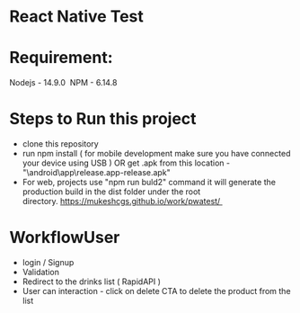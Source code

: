 # React Native Test 

# Requirement: 
Nodejs - 14.9.0 
NPM - 6.14.8 

# Steps to Run this project 
* clone this repository 
* run npm install ( for mobile development make sure you have connected your device using USB ) OR get .apk from this location -"\android\app\release.app-release.apk"  
* For web, projects use "npm run buld2" command it will generate the production build in the dist folder under the root directory. https://mukeshcgs.github.io/work/pwatest/ 

# WorkflowUser 
* login / Signup
* Validation
* Redirect to the drinks list ( RapidAPI )
* User can interaction - click on delete CTA to delete the product from the list